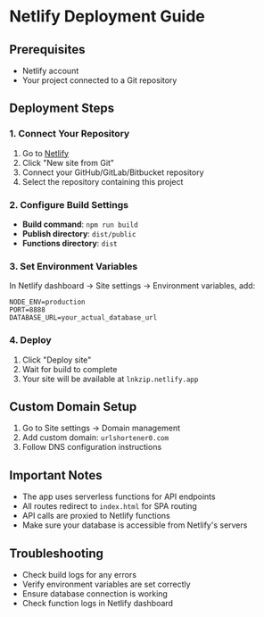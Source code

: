 # Netlify Deployment Guide

## Prerequisites
- Netlify account
- Your project connected to a Git repository

## Deployment Steps

### 1. Connect Your Repository
1. Go to [Netlify](https://netlify.com)
2. Click "New site from Git"
3. Connect your GitHub/GitLab/Bitbucket repository
4. Select the repository containing this project

### 2. Configure Build Settings
- **Build command**: `npm run build`
- **Publish directory**: `dist/public`
- **Functions directory**: `dist`

### 3. Set Environment Variables
In Netlify dashboard → Site settings → Environment variables, add:
```
NODE_ENV=production
PORT=8888
DATABASE_URL=your_actual_database_url
```

### 4. Deploy
1. Click "Deploy site"
2. Wait for build to complete
3. Your site will be available at `lnkzip.netlify.app`

## Custom Domain Setup
1. Go to Site settings → Domain management
2. Add custom domain: `urlshortener0.com`
3. Follow DNS configuration instructions

## Important Notes
- The app uses serverless functions for API endpoints
- All routes redirect to `index.html` for SPA routing
- API calls are proxied to Netlify functions
- Make sure your database is accessible from Netlify's servers

## Troubleshooting
- Check build logs for any errors
- Verify environment variables are set correctly
- Ensure database connection is working
- Check function logs in Netlify dashboard
